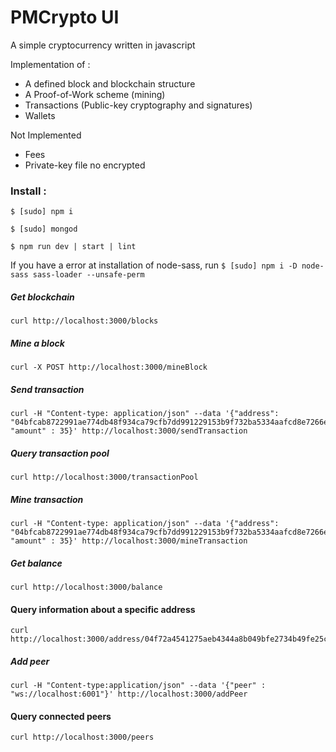 # PMCrypto UI
A simple cryptocurrency written in javascript

Implementation of :
- A defined block and blockchain structure
- A Proof-of-Work scheme (mining)
- Transactions (Public-key cryptography and signatures)
- Wallets

Not Implemented
- Fees
- Private-key file no encrypted


### Install :
`$ [sudo] npm i`

`$ [sudo] mongod`

`$ npm run dev | start | lint`

If you have a error at installation of node-sass, run `$ [sudo] npm i -D node-sass sass-loader --unsafe-perm`


##### Get blockchain
```
curl http://localhost:3000/blocks
```

##### Mine a block
```
curl -X POST http://localhost:3000/mineBlock
``` 

##### Send transaction
```
curl -H "Content-type: application/json" --data '{"address": "04bfcab8722991ae774db48f934ca79cfb7dd991229153b9f732ba5334aafcd8e7266e47076996b55a14bf9913ee3145ce0cfc1372ada8ada74bd287450313534b", "amount" : 35}' http://localhost:3000/sendTransaction
```

##### Query transaction pool
```
curl http://localhost:3000/transactionPool
```

##### Mine transaction
```
curl -H "Content-type: application/json" --data '{"address": "04bfcab8722991ae774db48f934ca79cfb7dd991229153b9f732ba5334aafcd8e7266e47076996b55a14bf9913ee3145ce0cfc1372ada8ada74bd287450313534b", "amount" : 35}' http://localhost:3000/mineTransaction
```

##### Get balance
```
curl http://localhost:3000/balance
```

#### Query information about a specific address
```
curl http://localhost:3000/address/04f72a4541275aeb4344a8b049bfe2734b49fe25c08d56918f033507b96a61f9e3c330c4fcd46d0854a712dc878b9c280abe90c788c47497e06df78b25bf60ae64
```

##### Add peer
```
curl -H "Content-type:application/json" --data '{"peer" : "ws://localhost:6001"}' http://localhost:3000/addPeer
```
#### Query connected peers
```
curl http://localhost:3000/peers
```
